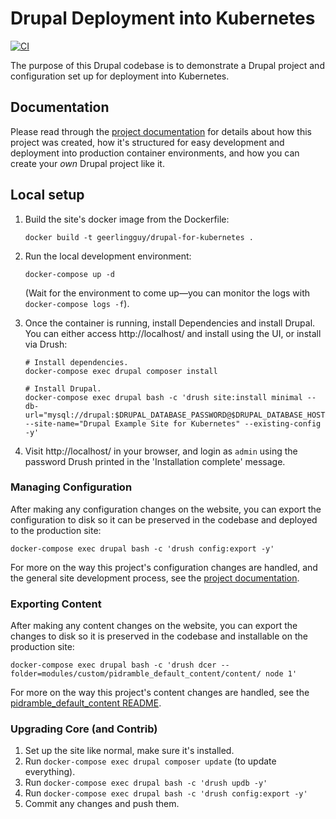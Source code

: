 # Drupal Deployment into Kubernetes

[![CI](https://github.com/MahmoodFalmaz/drupal-deployment-into-kubernetes/workflows/CI/badge.svg?event=push)](https://github.com/MahmoodFalmaz/drupal-deployment-into-kubernetes/actions?query=workflow%3ACI)

The purpose of this Drupal codebase is to demonstrate a Drupal project and configuration set up for deployment into Kubernetes.

## Documentation

Please read through the [project documentation](docs/README.md) for details about how this project was created, how it's structured for easy development and deployment into production container environments, and how you can create your _own_ Drupal project like it.

## Local setup

  1. Build the site's docker image from the Dockerfile:

     ```
     docker build -t geerlingguy/drupal-for-kubernetes .
     ```

  1. Run the local development environment:

     ```
     docker-compose up -d
     ```

     (Wait for the environment to come up—you can monitor the logs with `docker-compose logs -f`).

  1. Once the container is running, install Dependencies and install Drupal. You can either access http://localhost/ and install using the UI, or install via Drush:

     ```
     # Install dependencies.
     docker-compose exec drupal composer install

     # Install Drupal.
     docker-compose exec drupal bash -c 'drush site:install minimal --db-url="mysql://drupal:$DRUPAL_DATABASE_PASSWORD@$DRUPAL_DATABASE_HOST/drupal" --site-name="Drupal Example Site for Kubernetes" --existing-config -y'
     ```

  1. Visit http://localhost/ in your browser, and login as `admin` using the password Drush printed in the 'Installation complete' message.

### Managing Configuration

After making any configuration changes on the website, you can export the configuration to disk so it can be preserved in the codebase and deployed to the production site:

    docker-compose exec drupal bash -c 'drush config:export -y'

For more on the way this project's configuration changes are handled, and the general site development process, see the [project documentation](docs/README.md).

### Exporting Content

After making any content changes on the website, you can export the changes to disk so it is preserved in the codebase and installable on the production site:

    docker-compose exec drupal bash -c 'drush dcer --folder=modules/custom/pidramble_default_content/content/ node 1'

For more on the way this project's content changes are handled, see the [pidramble_default_content README](web/modules/custom/pidramble_default_content/README.md).

### Upgrading Core (and Contrib)

  1. Set up the site like normal, make sure it's installed.
  2. Run `docker-compose exec drupal composer update` (to update everything).
  3. Run `docker-compose exec drupal bash -c 'drush updb -y'`
  4. Run `docker-compose exec drupal bash -c 'drush config:export -y'`
  5. Commit any changes and push them.

